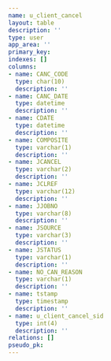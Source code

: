 ```yaml
---
name: u_client_cancel
layout: table
description: ''
type: user
app_area: ''
primary_key: 
indexes: []
columns:
- name: CANC_CODE
  type: char(10)
  description: ''
- name: CANC_DATE
  type: datetime
  description: ''
- name: CDATE
  type: datetime
  description: ''
- name: COMPOSITE
  type: varchar(1)
  description: ''
- name: JCANCEL
  type: varchar(2)
  description: ''
- name: JCLREF
  type: varchar(12)
  description: ''
- name: JJOBNO
  type: varchar(8)
  description: ''
- name: JSOURCE
  type: varchar(3)
  description: ''
- name: JSTATUS
  type: varchar(1)
  description: ''
- name: NO_CAN_REASON
  type: varchar(1)
  description: ''
- name: tstamp
  type: timestamp
  description: ''
- name: u_client_cancel_sid
  type: int(4)
  description: ''
relations: []
pseudo_pk: 
---
```


